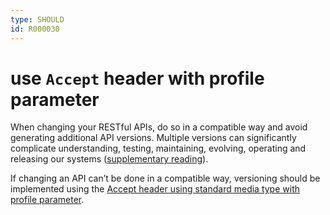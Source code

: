 ```yaml
---
type: SHOULD
id: R000030
---
```


# use `Accept` header with profile parameter

When changing your RESTful APIs, do so in a compatible way and avoid generating additional API versions.
Multiple versions can significantly complicate understanding, testing, maintaining, evolving, operating and releasing our systems ([supplementary reading](http://martinfowler.com/articles/enterpriseREST.html)).

If changing an API can’t be done in a compatible way, versioning should be implemented using the
[Accept header using standard media type with profile parameter](../topics/versioning.md#accept-header-using-standard-media-type-with-profile-parameter).
